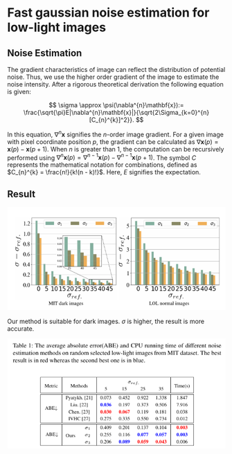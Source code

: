 # Fast gaussian noise estimation for low-light images

## Noise Estimation

The gradient characteristics of image can reflect the distribution of potential noise. Thus, we use the higher order gradient of the image to estimate the noise intensity. After a rigorous theoretical derivation the following equation is given:

$$ \sigma \approx \psi(\nabla^{n}\mathbf{x}):= \frac{\sqrt{\pi}E|\nabla^{n}\mathbf{x}|}{\sqrt{2\Sigma_{k=0}^{n} [C_{n}^{k}]^2}}. $$


In this equation, $\nabla^{n} \mathbf{x}$ signifies the $n$-order image gradient. For a given image with pixel coordinate position $p$, the gradient can be calculated as $\nabla\mathbf{x}(p)= \mathbf{x}(p)-\mathbf{x}(p+1)$. When $n$ is greater than 1, the computation can be recursively performed using $\nabla^{n} \mathbf{x}(p)=\nabla^{n-1} \mathbf{x}(p)-\nabla^{n-1} \mathbf{x}(p+1)$.
The symbol $C$ represents the mathematical notation for combinations, defined as $C_{n}^{k} = \frac{n!}{k!(n - k)!}$. Here, $E$ signifies the expectation.


## Result

<img src = "figures/figure1.jpg"> 

Our method is suitable for dark images. $\sigma$ is higher, the result is more accurate.

<img src = "figures/figure2.jpg"> 

<!--
## Citation
If you use this code, please consider citing:

```
@misc{liu2024nai2,
      title={NAI$_2$: Learning Noise-Aware Illumination-Interpolator for Unsupervised Low-Light Image Enhancement}, 
      author={Xiaofeng Liu and Jiaxin Gao and Xin Fan and Risheng Liu},
      year={2024},
      eprint={2305.10223},
      archivePrefix={arXiv},
      primaryClass={cs.CV}
}
```

-->
